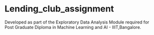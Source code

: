 # Lending_club_assignment
Developed as part of the Exploratory Data Analysis Module required for Post Graduate Diploma in Machine Learning and AI - IIIT,Bangalore.
